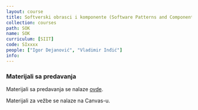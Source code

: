 ```yaml
---
layout: course
title: Softverski obrasci i komponente (Software Patterns and Components)
collection: courses
path: SOK
name: SOK
curriculum: [SIIT]
code: SIxxxx
people: ["Igor Dejanović", "Vladimir Inđić"]
info:
---
```


### Materijali sa predavanja

Materijali sa predavanja se nalaze [ovde](https://www.igordejanovic.net/courses/sok.html).

Materijali za vežbe se nalaze na Canvas-u.
